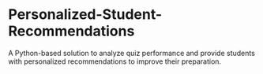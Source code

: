 # Personalized-Student-Recommendations
 A Python-based solution to analyze quiz performance and provide students with personalized recommendations to improve their preparation.
